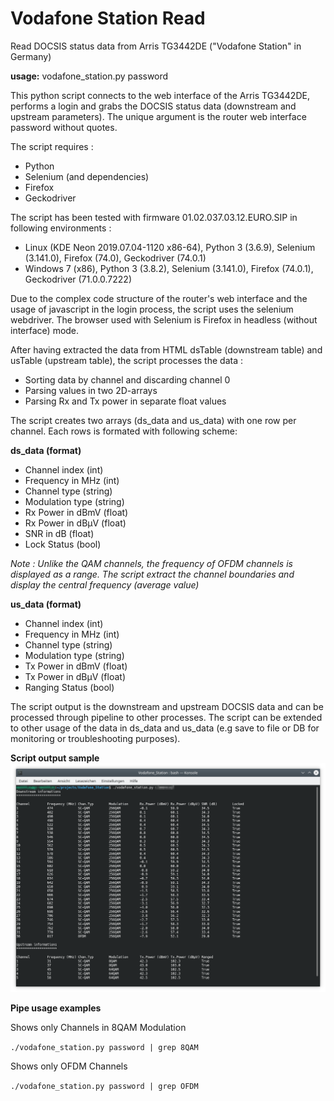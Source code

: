 # Vodafone Station Read
Read DOCSIS status data from Arris TG3442DE ("Vodafone Station" in Germany)

<b>usage:</b> vodafone_station.py password

This python script connects to the web interface of the Arris TG3442DE, performs a login and grabs the DOCSIS status data (downstream and upstream parameters). The unique argument is the router web interface password without quotes.

The script requires :
  - Python
  - Selenium (and dependencies)
  - Firefox
  - Geckodriver
  
The script has been tested with firmware 01.02.037.03.12.EURO.SIP in following environments :
  - Linux (KDE Neon 2019.07.04-1120 x86-64), Python 3 (3.6.9), Selenium (3.141.0), Firefox (74.0), Geckodriver (74.0.1)
  - Windows 7 (x86), Python 3 (3.8.2), Selenium (3.141.0), Firefox (74.0.1), Geckodriver (71.0.0.7222)
  
Due to the complex code structure of the router's web interface and the usage of javascript in the login process, the script uses the selenium webdriver. The browser used with Selenium is Firefox in headless (without interface) mode.

After having extracted the data from HTML dsTable (downstream table) and usTable (upstream table), the script processes the data :
  - Sorting data by channel and discarding channel 0
  - Parsing values in two 2D-arrays
  - Parsing Rx and Tx power in separate float values
 
The script creates two arrays (ds_data and us_data) with one row per channel. Each rows is formated with following scheme:
 
<b>ds_data (format)</b>
  - Channel index (int)
  - Frequency in MHz (int)
  - Channel type (string)
  - Modulation type (string)
  - Rx Power in dBmV (float)
  - Rx Power in dBµV (float)
  - SNR in dB (float)
  - Lock Status (bool)
 
<i>Note : Unlike the QAM channels, the frequency of OFDM channels is displayed as a range. The script extract the channel boundaries and display the central frequency (average value)</i>

<b>us_data (format)</b>
  - Channel index (int)
  - Frequency in MHz (int)
  - Channel type (string)
  - Modulation type (string)
  - Tx Power in dBmV (float)
  - Tx Power in dBµV (float)
  - Ranging Status (bool)
 
The script output is the downstream and upstream DOCSIS data and can be processed through pipeline to other processes. The script can be extended to other usage of the data in ds_data and us_data (e.g save to file or DB for monitoring or troubleshooting purposes).

<b>Script output sample</b>
![Script output Linux](screenshot-output-linux.png)

<b>Pipe usage examples</b>

Shows only Channels in 8QAM Modulation

<code>./vodafone_station.py password | grep 8QAM</code>

Shows only OFDM Channels

<code>./vodafone_station.py password | grep OFDM</code>

